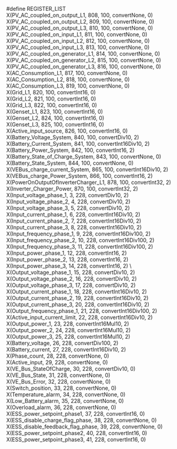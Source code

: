 #define REGISTER_LIST                                             \
  X(PV_AC_coupled_on_output_L1, 808, 100, convertNone, 0)         \
  X(PV_AC_coupled_on_output_L2, 809, 100, convertNone, 0)         \
  X(PV_AC_coupled_on_output_L3, 810, 100, convertNone, 0)         \
  X(PV_AC_coupled_on_input_L1, 811, 100, convertNone, 0)          \
  X(PV_AC_coupled_on_input_L2, 812, 100, convertNone, 0)          \
  X(PV_AC_coupled_on_input_L3, 813, 100, convertNone, 0)          \
  X(PV_AC_coupled_on_generator_L1, 814, 100, convertNone, 0)      \
  X(PV_AC_coupled_on_generator_L2, 815, 100, convertNone, 0)      \
  X(PV_AC_coupled_on_generator_L3, 816, 100, convertNone, 0)      \
  X(AC_Consumption_L1, 817, 100, convertNone, 0)                  \
  X(AC_Consumption_L2, 818, 100, convertNone, 0)                  \
  X(AC_Consumption_L3, 819, 100, convertNone, 0)                  \
  X(Grid_L1, 820, 100, convertInt16, 0)                           \
  X(Grid_L2, 821, 100, convertInt16, 0)                           \
  X(Grid_L3, 822, 100, convertInt16, 0)                           \
  X(Genset_L1, 823, 100, convertInt16, 0)                         \
  X(Genset_L2, 824, 100, convertInt16, 0)                         \
  X(Genset_L3, 825, 100, convertInt16, 0)                         \
  X(Active_input_source, 826, 100, convertInt16, 0)               \
  X(Battery_Voltage_System, 840, 100, convertDiv10, 2)            \
  X(Battery_Current_System, 841, 100, convertInt16Div10, 2)       \
  X(Battery_Power_System, 842, 100, convertInt16, 2)              \
  X(Battery_State_of_Charge_System, 843, 100, convertNone, 0)     \
  X(Battery_State_System, 844, 100, convertNone, 0)               \
  X(VEBus_charge_current_System, 865, 100, convertInt16Div10, 2)  \
  X(VEBus_charge_Power_System, 866, 100, convertInt16, 2)         \
  X(PowerOnOutputOfInverterCharger_L1, 878, 100, convertInt32, 2) \
  X(Inverter_Charger_Power, 870, 100, convertInt32, 2)            \
  X(Input_voltage_phase_1, 3, 228, convertDiv10, 2)               \
  X(Input_voltage_phase_2, 4, 228, convertDiv10, 2)               \
  X(Input_voltage_phase_3, 5, 228, convertDiv10, 2)               \
  X(Input_current_phase_1, 6, 228, convertInt16Div10, 2)          \
  X(Input_current_phase_2, 7, 228, convertInt16Div10, 2)          \
  X(Input_current_phase_3, 8, 228, convertInt16Div10, 2)          \
  X(Input_frequency_phase_1, 9, 228, convertInt16Div100, 2)       \
  X(Input_frequency_phase_2, 10, 228, convertInt16Div100, 2)      \
  X(Input_frequency_phase_3, 11, 228, convertInt16Div100, 2)      \
  X(Input_power_phase_1, 12, 228, convertInt16, 2)                \
  X(Input_power_phase_2, 13, 228, convertInt16, 2)                \
  X(Input_power_phase_3, 14, 228, convertInt16, 2)                \   
  X(Output_voltage_phase_1, 15, 228, convertDiv10, 2)             \
  X(Output_voltage_phase_2, 16, 228, convertDiv10, 2)             \
  X(Output_voltage_phase_3, 17, 228, convertDiv10, 2)             \
  X(Output_current_phase_1, 18, 228, convertInt16Div10, 2)        \
  X(Output_current_phase_2, 19, 228, convertInt16Div10, 2)        \
  X(Output_current_phase_3, 20, 228, convertInt16Div10, 2)        \
  X(Output_frequency_phase_1, 21, 228, convertInt16Div100, 2)     \
  X(Active_input_current_limit, 22, 228, convertInt16Div10, 2)    \
  X(Output_power_1, 23, 228, convertInt16Mul10, 2)                \
  X(Output_power_2, 24, 228, convertInt16Mul10, 2)                \
  X(Output_power_3, 25, 228, convertInt16Mul10, 2)                \
  X(Battery_voltage, 26, 228, convertDiv100, 2)                   \
  X(Battery_current, 27, 228, convertInt16Div10, 2)               \
  X(Phase_count, 28, 228, convertNone, 0)                         \
  X(Active_input, 29, 228, convertNone, 0)                        \
  X(VE_Bus_StateOfCharge, 30, 228, convertDiv10, 0)               \
  X(VE_Bus_State, 31, 228, convertNone, 0)                        \
  X(VE_Bus_Error, 32, 228, convertNone, 0)                        \
  X(Switch_position, 33, 228, convertNone, 0)                     \
  X(Temperature_alarm, 34, 228, convertNone, 0)                   \
  X(Low_Battery_alarm, 35, 228, convertNone, 0)                   \
  X(Overload_alarm, 36, 228, convertNone, 0)                      \
  X(ESS_power_setpoint_phase1, 37, 228, convertInt16, 0)          \
  X(ESS_disable_charge_flag_phase, 38, 228, convertNone, 0)       \
  X(ESS_disable_feedback_flag_phase, 39, 228, convertNone, 0)     \
  X(ESS_power_setpoint_phase2, 40, 228, convertInt16, 0)          \
  X(ESS_power_setpoint_phase3, 41, 228, convertInt16, 0)

  
